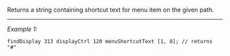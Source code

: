 Returns a string containing shortcut text for menu item on the given path.


---
*Example 1:*
```sqf
findDisplay 313 displayCtrl 120 menuShortcutText [1, 8]; // returns "#"
```